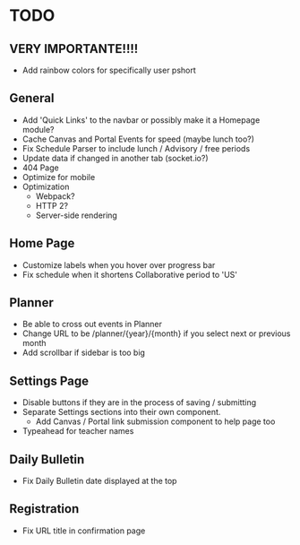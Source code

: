 # TODO

## **VERY IMPORTANTE!!!!**
- Add rainbow colors for specifically user pshort

## General
- Add 'Quick Links' to the navbar or possibly make it a Homepage module?
- Cache Canvas and Portal Events for speed (maybe lunch too?)
- Fix Schedule Parser to include lunch / Advisory / free periods
- Update data if changed in another tab (socket.io?)
- 404 Page
- Optimize for mobile
- Optimization
  - Webpack?
  - HTTP 2?
  - Server-side rendering

## Home Page
- Customize labels when you hover over progress bar
- Fix schedule when it shortens Collaborative period to 'US'

## Planner
- Be able to cross out events in Planner
- Change URL to be /planner/{year}/{month} if you select next or previous month
- Add scrollbar if sidebar is too big

## Settings Page
- Disable buttons if they are in the process of saving / submitting
- Separate Settings sections into their own component.
  - Add Canvas / Portal link submission component to help page too
- Typeahead for teacher names

## Daily Bulletin
- Fix Daily Bulletin date displayed at the top

## Registration
- Fix URL title in confirmation page
